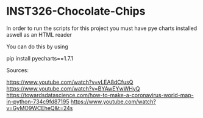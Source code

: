 
# INST326-Chocolate-Chips
In order to run the scripts for this project you must have pye charts installed aswell as an HTML reader

You can do this by using 

pip install pyecharts==1.7.1


Sources:

https://www.youtube.com/watch?v=vLEA8dCfusQ
https://www.youtube.com/watch?v=BYAwEYwWHyQ
https://towardsdatascience.com/how-to-make-a-coronavirus-world-map-in-python-734c9fd87195
https://www.youtube.com/watch?v=GyMO9WCEheQ&t=24s